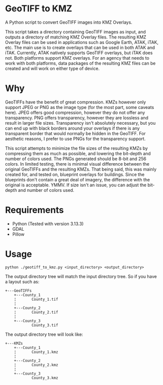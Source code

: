 # GeoTIFF to KMZ
A Python script to convert GeoTIFF images into KMZ Overlays.

This script takes a directory containing GeoTIFF images as input, and outputs a directory of matching KMZ Overlay files.  The resulting KMZ Overlay files can be used in applications such as Google Earth, ATAK, iTAK, etc.  The main use is to create overlays that can be used in both ATAK and iTAK.  Currently, ATAK natively supports GeoTIFF overlays, but iTAK does not.  Both platforms support KMZ overlays.  For an agency that needs to work with both platforms, data packages of the resulting KMZ files can be created and will work on either type of device.

# Why
GeoTIFFs have the benefit of great compression.  KMZs however only support JPEG or PNG as the image type (for the most part, some caveats here).  JPEG offers good compression, however they do not offer any transparency.  PNG offers transparency, however they are lossless and result in larger file sizes.  Transparency isn't absolutely necessary, but you can end up with black borders around your overlays if there is any transparent border that would normally be hidden in the GeoTIFF.  For aesthetic reasons, I prefer to use PNGs for the transparency support.  

This script attempts to minimize the file sizes of the resulting KMZs by compressing them as much as possible, and lowering the bit-depth and number of colors used.  The PNGs generated should be 8-bit and 256 colors.  In limited testing, there is minimal visual difference between the original GeoTIFFs and the resulting KMZs.  That being said, this was mainly created for, and tested on, blueprint overlays for buildings.  Since the blueprints don't contain a great deal of imagery, the difference with the original is acceptable.  YMMV.  If size isn't an issue, you can adjust the bit-depth and number of colors used.

# Requirements
* Python (Tested with version 3.13.3)
* GDAL
* Pillow

# Usage
```
python ./geotiff_to_kmz.py <input_directory> <output_directory>
```
The output directory tree will match the input directory tree.  So if you have a layout such as:

```
+---GeoTIFFs
    +---County_1
    ¦       County_1.tif
    ¦       
    +---County_2
    ¦       County_2.tif
    ¦       
    +---County_3
            County_3.tif
```
The output directory tree will look like:
```
+---KMZs
    +---County_1
    ¦       County_1.kmz
    ¦       
    +---County_2
    ¦       County_2.kmz
    ¦       
    +---County_3
            County_3.kmz
```

